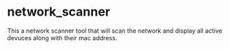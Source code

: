 # network_scanner
 This a network scanner tool that will scan the network and display all active devuces along with their mac address.
